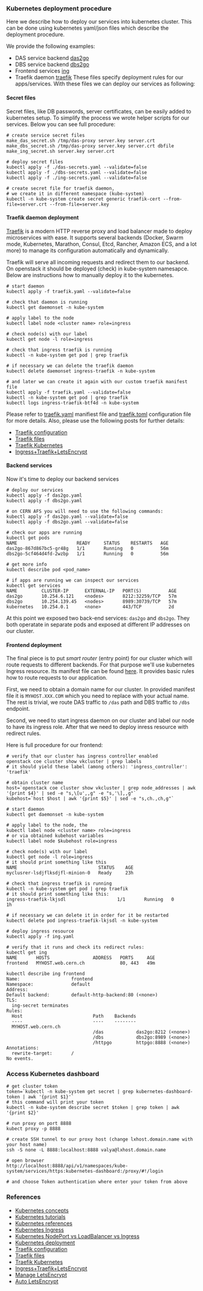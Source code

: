 ### Kubernetes deployment procedure

Here we describe how to deploy our services into kubernetes cluster.
This can be done using kubernetes yaml/json files which describe
the deployment procedure.

We provide the following examples:
- DAS service backend [das2go](https://github.com/vkuznet/CMSKubernetes/blob/master/kubernetes/das2go.yaml)
- DBS service backend [dbs2go](https://github.com/vkuznet/CMSKubernetes/blob/master/kubernetes/dbs2go.yaml)
- Frontend services [ing](https://github.com/vkuznet/CMSKubernetes/blob/master/kubernetes/ing.yaml)
- Traefik daemon [traefik](https://github.com/vkuznet/CMSKubernetes/blob/master/kubernetes/traefik.yaml)
These files specify deployment rules for our apps/services.
With these files we can deploy our services as following:

#### Secret files
Secret files, like DB passwords, server certificates, can be easily
added to kubernetes setup. To simplify the process we wrote helper scripts
for our services. Below you can see full procedure:

```
# create service secret files
make_das_secret.sh /tmp/das-proxy server.key server.crt
make_dbs_secret.sh /tmp/das-proxy server.key server.crt dbfile
make_ing_secret.sh server.key server.crt

# deploy secret files
kubectl apply -f ./das-secrets.yaml --validate=false
kubectl apply -f ./dbs-secrets.yaml --validate=false
kubectl apply -f ./ing-secrets.yaml --validate=false

# create secret file for traefik daemon,
# we create it in different namespace (kube-system)
kubectl -n kube-system create secret generic traefik-cert --from-file=server.crt --from-file=server.key
```

#### Traefik daemon deployment
[Traefik](https://traefik.io/) is a modern HTTP reverse proxy and load balancer
made to deploy microservices with ease. It supports several backends (Docker,
Swarm mode, Kubernetes, Marathon, Consul, Etcd, Rancher, Amazon ECS, and a lot
more) to manage its configuration automatically and dynamically.

Traefik will serve all incoming requests and redirect them to our backend.
On openstack it should be deployed (check) in kube-system namesapce.
Below are instructions how to manually deploy it to the kubernetes.
```
# start daemon
kubectl apply -f traefik.yaml --validate=false

# check that daemon is running
kubectl get daemonset -n kube-system

# apply label to the node
kubectl label node <cluster name> role=ingress

# check node(s) with our label
kubectl get node -l role=ingress

# check that ingress traefik is running
kubectl -n kube-system get pod | grep traefik

# if necessary we can delete the traefik daemon
kubectl delete daemonset ingress-traefik -n kube-system

# and later we can create it again with our custom traefik manifest file
kubectl apply -f traefik.yaml --validate=false
kubectl -n kube-system get pod | grep traefik
kubectl logs ingress-traefik-btf4d -n kube-system
```

Please refer to [traefik.yaml]() manifiest file
and [traefik.toml]() configuration file for more details.
Also, please use the following posts for further details:
- [Traefik configuration](https://medium.com/@patrickeasters/using-traefik-with-tls-on-kubernetes-cb67fb43a948)
- [Traefik files](https://github.com/patrickeasters/traefik-k8s-tls-example)
- [Traefik Kubernetes](https://docs.traefik.io/configuration/backends/kubernetes/)
- [Ingress+Traefik+LetsEncrypt](https://blog.osones.com/en/kubernetes-ingress-controller-with-traefik-and-lets-encrypt.html)

#### Backend services
Now it's time to deploy our backend services
```
# deploy our services
kubectl apply -f das2go.yaml
kubectl apply -f dbs2go.yaml

# on CERN AFS you will need to use the following commands:
kubectl apply -f das2go.yaml --validate=false
kubectl apply -f dbs2go.yaml --validate=false

# check our apps are running
kubectl get pods
NAME                      READY     STATUS    RESTARTS   AGE
das2go-867d867bc5-gr48g   1/1       Running   0          56m
dbs2go-5cf464d4fd-2wzbp   1/1       Running   0          56m

# get more info
kubectl describe pod <pod_name>

# if apps are running we can inspect our services
kubectl get services
NAME         CLUSTER-IP      EXTERNAL-IP   PORT(S)          AGE
das2go       10.254.6.121    <nodes>       8212:32259/TCP   57m
dbs2go       10.254.139.45   <nodes>       8989:30739/TCP   57m
kubernetes   10.254.0.1      <none>        443/TCP          2d
```

At this point we exposed two back-end services: `das2go` and `dbs2go`.
They both operatate in separate pods and exposed at different IP addresses
on our cluster.

#### Frontend deployment

The final piece is to put *smart router* (entry point) for our cluster
which will route requests to different backends. For that purpose we'll
use kubernetes Ingress resource. Its manifest file can be found
[here](https://github.com/vkuznet/CMSKubernetes/blob/master/kubernetes/ing.yaml).
It provides basic rules how to route requests to our application.

First, we need to obtain a domain name for our cluster. In provided manifest
file it is `MYHOST.XXX.COM` which you need to replace with your actual name.
The rest is trivial, we route DAS traffic to `/das` path and DBS traffic to
`/dbs` endpoint. 

Second, we need to start ingress daemon on our cluster and label our node
to have its ingress role. After that we need to deploy inress resource
with redirect rules.

Here is full procedure for our frontend:
```
# verify that our cluster has ingress controller enabled
openstack coe cluster show vkcluster | grep labels
# it should yield these label (among others): 'ingress_controller': 'traefik'

# obtain cluster name
host=`openstack coe cluster show vkcluster | grep node_addresses | awk '{print $4}' | sed -e "s,\[u',,g" -e "s,'\],,g"`
kubehost=`host $host | awk '{print $5}' | sed -e "s,ch.,ch,g"`

# start daemon
kubectl get daemonset -n kube-system

# apply label to the node, the 
kubectl label node <cluster name> role=ingress
# or via obtained kubehost variables
kubectl label node $kubehost role=ingress

# check node(s) with our label
kubectl get node -l role=ingress
# it should print something like this
NAME                              STATUS    AGE
myclusrer-lsdjflksdjfl-minion-0   Ready     23h

# check that ingress traefik is running
kubectl -n kube-system get pod | grep traefik
# it should print something like this:
ingress-traefik-lkjsdl                   1/1       Running   0          1h

# if necessary we can delete it in order for it be restarted
kubectl delete pod ingress-traefik-lkjsdl -n kube-system

# deploy ingress resource
kubectl apply -f ing.yaml

# verify that it runs and check its redirect rules:
kubectl get ing
NAME       HOSTS                ADDRESS   PORTS     AGE
frontend   MYHOST.web.cern.ch             80, 443   49m

kubectl describe ing frontend
Name:                   frontend
Namespace:              default
Address:
Default backend:        default-http-backend:80 (<none>)
TLS:
  ing-secret terminates
Rules:
  Host                          Path    Backends
  ----                          ----    --------
  MYHOST.web.cern.ch
                                /das            das2go:8212 (<none>)
                                /dbs            dbs2go:8989 (<none>)
                                /httpgo         httpgo:8888 (<none>)
Annotations:
  rewrite-target:       /
No events.
```

### Access Kubernetes dashboard

```
# get cluster token
token=`kubectl -n kube-system get secret | grep kubernetes-dashboard-token | awk '{print $1}'`
# this command will print your token
kubectl -n kube-system describe secret $token | grep token | awk '{print $2}'

# run proxy on port 8888
kubect proxy -p 8888

# create SSH tunnel to our proxy host (change lxhost.domain.name with your host name)
ssh -S none -L 8888:localhost:8888 valya@lxhost.domain.name

# open browser
http://localhost:8888/api/v1/namespaces/kube-system/services/https:kubernetes-dashboard:/proxy/#!/login

# and choose Token authentication where enter your token from above
```

### References
- [Kubernetes concepts](https://kubernetes.io/docs/concepts/overview/what-is-kubernetes/)
- [Kubernetes tutorials](https://kubernetes.io/docs/tutorials/kubernetes-basics/)
- [Kubernetes references](https://kubernetes.io/docs/reference/)
- [Kubernetes Ingress](https://kubernetes.io/docs/concepts/services-networking/ingress/)
- [Kubernetes NodePort vs LoadBalancer vs Ingress](https://medium.com/google-cloud/kubernetes-nodeport-vs-loadbalancer-vs-ingress-when-should-i-use-what-922f010849e0)
- [Kubernetes deployment](https://pascalnaber.wordpress.com/2017/10/27/configure-ingress-on-kubernetes-using-azure-container-service/)
- [Traefik configuration](https://medium.com/@patrickeasters/using-traefik-with-tls-on-kubernetes-cb67fb43a948)
- [Traefik files](https://github.com/patrickeasters/traefik-k8s-tls-example)
- [Traefik Kubernetes](https://docs.traefik.io/configuration/backends/kubernetes/)
- [Ingress+Traefik+LetsEncrypt](https://blog.osones.com/en/kubernetes-ingress-controller-with-traefik-and-lets-encrypt.html)
- [Manage LetsEncrypt](https://github.com/vkuznet/kube-cert-manager)
- [Auto LetsEncrypt](https://github.com/jetstack/kube-lego)
